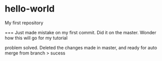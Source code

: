 # hello-world
My first repository

===
Just made mistake on my first commit.
Did it on the master.
Wonder how this will go for my tutorial

problem solved.
Deleted the changes made in master, and ready for auto merge from branch > sucess
